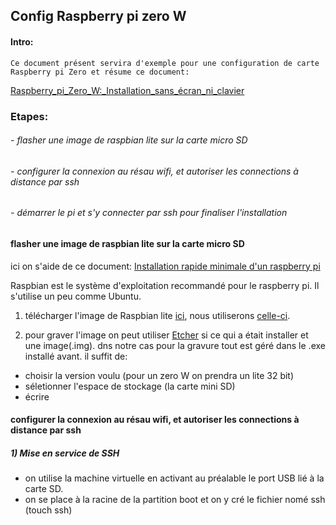 ## Config Raspberry pi zero W

#### Intro:
    Ce document présent servira d'exemple pour une configuration de carte Raspberry pi Zero et résume ce document:
 [Raspberry_pi_Zero_W:_Installation_sans_écran_ni_clavier](https://thedatafrog.com/fr/articles/raspberry-pi-zero-headless-install/)

### Etapes:
###### - flasher une image de raspbian lite sur la carte micro SD
###### - configurer la connexion au résau wifi, et autoriser les connections à distance par ssh
###### - démarrer le pi et s'y connecter par ssh pour finaliser l'installation

####  flasher une image de raspbian lite sur la carte micro SD
ici on s'aide de ce document: [Installation rapide minimale d'un raspberry pi](https://thedatafrog.com/fr/articles/minimal-install-raspberry-pi/)

Raspbian est le système d'exploitation recommandé pour le raspberry pi. Il s'utilise un peu comme Ubuntu.

1) télécharger l'image de Raspbian lite [ici](https://www.raspberrypi.com/software/), nous utiliserons [celle-ci](liensgithub).

2) pour graver l'image on peut utiliser [Etcher](https://www.balena.io/etcher) si ce qui a était installer et une image(.img).
dns notre cas pour la gravure tout est géré dans le .exe installé avant.
il suffit de:
- choisir la version voulu (pour un zero W on prendra un lite 32 bit)
- séletionner l'espace de stockage (la carte mini SD)
- écrire

#### configurer la connexion au résau wifi, et autoriser les connections à distance par ssh

##### 1) Mise en service de SSH

- on utilise la machine virtuelle en activant au préalable le port USB lié à la carte SD.
- on se place à la racine de la partition boot et on y cré le fichier nomé ssh (touch ssh) 